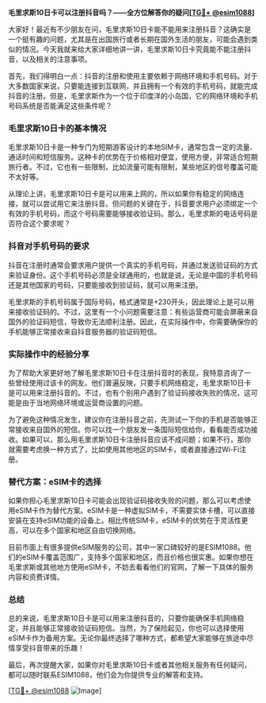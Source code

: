 **毛里求斯10日卡可以注册抖音吗？——全方位解答你的疑问[[TG💪+ @esim1088](https://t.me/s/esim1088)]**

大家好！最近有不少朋友在问，毛里求斯10日卡能不能用来注册抖音？这确实是一个挺有趣的问题，尤其是在出国旅行或者长期在国外生活的朋友，可能会遇到类似的情况。今天我就来给大家详细地讲一讲，毛里求斯10日卡究竟能不能注册抖音，以及相关的注意事项。

首先，我们得明白一点：抖音的注册和使用主要依赖于网络环境和手机号码。对于大多数国家来说，只要能连接到互联网，并且拥有一个有效的手机号码，就能完成抖音的注册。但是，毛里求斯作为一个位于印度洋的小岛国，它的网络环境和手机号码系统是否能满足这些条件呢？

### 毛里求斯10日卡的基本情况

毛里求斯10日卡是一种专门为短期游客设计的本地SIM卡，通常包含一定的流量、通话时间和短信服务。这种卡的优势在于价格相对便宜，使用方便，非常适合短期旅行者。不过，它也有一些限制，比如流量可能有限制，某些地区的信号覆盖可能不太好等。

从理论上讲，毛里求斯10日卡是可以用来上网的，所以如果你有稳定的网络连接，就可以尝试用它来注册抖音。但问题的关键在于，抖音要求用户必须绑定一个有效的手机号码，而这个号码需要能够接收验证码。那么，毛里求斯的电话号码是否符合这个要求呢？

### 抖音对手机号码的要求

抖音在注册时通常会要求用户提供一个真实的手机号码，并通过发送验证码的方式来验证身份。这个手机号码必须是全球通用的，也就是说，无论是中国的手机号码还是其他国家的号码，只要能接收到验证码，就可以用来注册。

毛里求斯的手机号码属于国际号码，格式通常是+230开头，因此理论上是可以用来接收验证码的。不过，这里有一个小问题需要注意：有些运营商可能会屏蔽来自国外的验证码短信，导致你无法顺利注册。因此，在实际操作中，你需要确保你的手机能够正常接收来自抖音服务器的验证码短信。

### 实际操作中的经验分享

为了帮助大家更好地了解毛里求斯10日卡在注册抖音时的表现，我特意咨询了一些曾经使用过该卡的网友。他们普遍反映，只要手机网络稳定，毛里求斯10日卡是可以用来注册抖音的。不过，也有个别用户遇到了验证码接收失败的情况，这可能是由于当地网络环境或运营商设置的问题。

为了避免这种情况发生，建议你在注册抖音之前，先测试一下你的手机是否能够正常接收来自国外的短信。你可以找一个朋友发一条国际短信给你，看看能否成功接收。如果可以，那么用毛里求斯10日卡注册抖音应该不成问题；如果不行，那你就需要考虑换一种方式了，比如使用其他地区的SIM卡，或者直接通过Wi-Fi注册。

### 替代方案：eSIM卡的选择

如果你担心毛里求斯10日卡可能会出现验证码接收失败的问题，那么可以考虑使用eSIM卡作为替代方案。eSIM卡是一种虚拟SIM卡，不需要实体卡槽，可以直接安装在支持eSIM功能的设备上。相比传统SIM卡，eSIM卡的优势在于灵活性更高，可以在多个国家和地区自由切换网络。

目前市面上有很多提供eSIM服务的公司，其中一家口碑较好的是ESIM1088。他们的eSIM卡覆盖范围广，支持多个国家和地区，而且价格也很实惠。如果你想在毛里求斯或其他地方使用eSIM卡，不妨去看看他们的官网，了解一下具体的服务内容和资费详情。

### 总结

总的来说，毛里求斯10日卡是可以用来注册抖音的，只要你能确保手机网络稳定，并且能够正常接收验证码短信。当然，为了保险起见，你也可以选择使用eSIM卡作为备用方案。无论你最终选择了哪种方式，都希望大家能够在旅途中尽情享受抖音带来的乐趣！

最后，再次提醒大家，如果你对毛里求斯10日卡或者其他相关服务有任何疑问，都可以随时联系ESIM1088，他们会为你提供专业的解答和支持。

[[TG💪+ @esim1088](https://t.me/s/esim1088) ![Image](https://i.postimg.cc/4NQfJmqS/Snipaste-2025-05-13-00-14-12.png)]